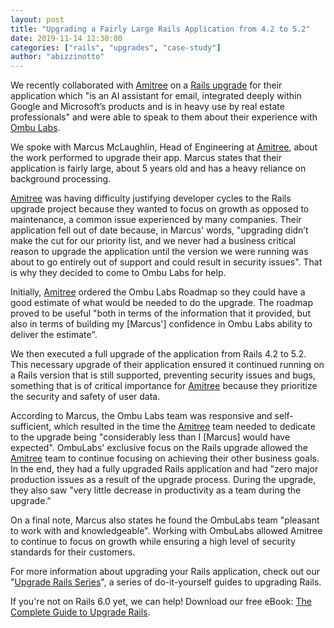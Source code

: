 ```yaml
---
layout: post
title: "Upgrading a Fairly Large Rails Application from 4.2 to 5.2"
date: 2019-11-14 12:30:00
categories: ["rails", "upgrades", "case-study"]
author: "abizzinotto"
---
```


We recently collaborated with [Amitree](https://www.home.amitree.com/) on a [Rails upgrade](https://fastruby.io) for their application which "is an AI assistant for email, integrated deeply within Google and Microsoft’s products and is in heavy use by real estate professionals" and were able to speak to them about their experience with [Ombu Labs](https://www.ombulabs.com).

<!--more-->

We spoke with Marcus McLaughlin, Head of Engineering at [Amitree](https://www.home.amitree.com/), about the work performed to upgrade their app. Marcus states that their application is fairly large, about 5 years old and has a heavy reliance on background processing.

[Amitree](https://www.home.amitree.com/) was having difficulty justifying developer cycles to the Rails upgrade project because they wanted to focus on growth as opposed to maintenance, a common issue experienced by many companies. Their application fell out of date because, in Marcus' words, "upgrading didn’t make the cut for our priority list, and we never had a business critical reason to upgrade the application until the version we were running was about to go entirely out of support and could result in security issues". That is why they decided to come to Ombu Labs for help.

Initially, [Amitree](https://www.home.amitree.com/) ordered the Ombu Labs Roadmap so they could have a good estimate of what would be needed to do the upgrade. The roadmap proved to be useful "both in terms of the information that it provided, but also in terms of building my [Marcus'] confidence in Ombu Labs ability to deliver the estimate".

We then executed a full upgrade of the application from Rails 4.2 to 5.2. This necessary upgrade of their application ensured it continued running on a Rails version that is still supported, preventing security issues and bugs, something that is of critical importance for [Amitree](https://www.home.amitree.com/) because they prioritize the security and safety of user data.

According to Marcus, the Ombu Labs team was responsive and self-sufficient, which resulted in the time the [Amitree](https://www.home.amitree.com/) team needed to dedicate to the upgrade being "considerably less than I [Marcus] would have expected". OmbuLabs' exclusive focus on the Rails upgrade allowed the [Amitree](https://www.home.amitree.com/) team to continue focusing on achieving their other business goals. In the end, they had a fully upgraded Rails application and had "zero major production issues as a result of the upgrade process. During the upgrade, they also saw "very little decrease in productivity as a team during the upgrade."

On a final note, Marcus also states he found the OmbuLabs team "pleasant to work with and knowledgeable". Working with OmbuLabs allowed Amitree to continue to focus on growth while ensuring a high level of security standards for their customers.

For more information about upgrading your Rails application, check out our "[Upgrade Rails Series](https://fastruby.io/blog/tags/upgrades)", a series of do-it-yourself guides to upgrading Rails.

If you're not on Rails 6.0 yet, we can help! Download our free eBook: [The Complete Guide to Upgrade Rails](https://www.fastruby.io/).
